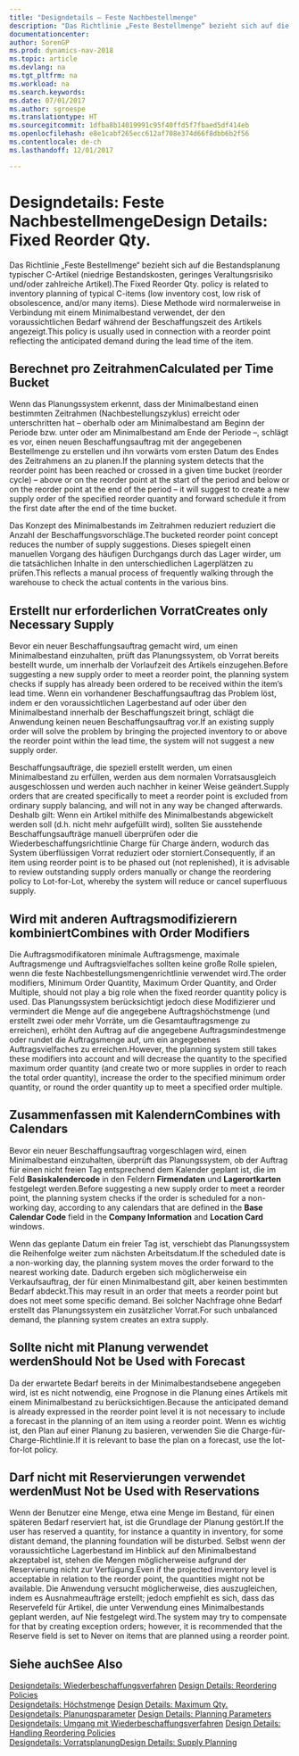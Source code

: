 ```yaml
---
title: "Designdetails – Feste Nachbestellmenge"
description: "Das Richtlinie „Feste Bestellmenge“ bezieht sich auf die Bestandsplanung typischer C-Artikel (niedrige Bestandskosten, geringes Veraltungsrisiko und/oder zahlreiche Artikel). Diese Methode wird normalerweise in Verbindung mit einem Minimalbestand verwendet, der den voraussichtlichen Bedarf während der Beschaffungszeit des Artikels angezeigt."
documentationcenter: 
author: SorenGP
ms.prod: dynamics-nav-2018
ms.topic: article
ms.devlang: na
ms.tgt_pltfrm: na
ms.workload: na
ms.search.keywords: 
ms.date: 07/01/2017
ms.author: sgroespe
ms.translationtype: HT
ms.sourcegitcommit: 1dfba8b14019991c95f40ffd5f7fbaed5df414eb
ms.openlocfilehash: e8e1cabf265ecc612af708e374d66f8dbb6b2f56
ms.contentlocale: de-ch
ms.lasthandoff: 12/01/2017

---
```

# <a name="design-details-fixed-reorder-qty"></a><span data-ttu-id="658bf-104">Designdetails: Feste Nachbestellmenge</span><span class="sxs-lookup"><span data-stu-id="658bf-104">Design Details: Fixed Reorder Qty.</span></span>
<span data-ttu-id="658bf-105">Das Richtlinie „Feste Bestellmenge“ bezieht sich auf die Bestandsplanung typischer C-Artikel (niedrige Bestandskosten, geringes Veraltungsrisiko und/oder zahlreiche Artikel).</span><span class="sxs-lookup"><span data-stu-id="658bf-105">The Fixed Reorder Qty. policy is related to inventory planning of typical C-items (low inventory cost, low risk of obsolescence, and/or many items).</span></span> <span data-ttu-id="658bf-106">Diese Methode wird normalerweise in Verbindung mit einem Minimalbestand verwendet, der den voraussichtlichen Bedarf während der Beschaffungszeit des Artikels angezeigt.</span><span class="sxs-lookup"><span data-stu-id="658bf-106">This policy is usually used in connection with a reorder point reflecting the anticipated demand during the lead time of the item.</span></span>  

## <a name="calculated-per-time-bucket"></a><span data-ttu-id="658bf-107">Berechnet pro Zeitrahmen</span><span class="sxs-lookup"><span data-stu-id="658bf-107">Calculated per Time Bucket</span></span>  
 <span data-ttu-id="658bf-108">Wenn das Planungssystem erkennt, dass der Minimalbestand einen bestimmten Zeitrahmen (Nachbestellungszyklus) erreicht oder unterschritten hat – oberhalb oder am Minimalbestand am Beginn der Periode bzw. unter oder am Minimalbestand am Ende der Periode –, schlägt es vor, einen neuen Beschaffungsauftrag mit der angegebenen Bestellmenge zu erstellen und ihn vorwärts vom ersten Datum des Endes des Zeitrahmens an zu planen.</span><span class="sxs-lookup"><span data-stu-id="658bf-108">If the planning system detects that the reorder point has been reached or crossed in a given time bucket (reorder cycle) – above or on the reorder point at the start of the period and below or on the reorder point at the end of the period – it will suggest to create a new supply order of the specified reorder quantity and forward schedule it from the first date after the end of the time bucket.</span></span>  

 <span data-ttu-id="658bf-109">Das Konzept des Minimalbestands im Zeitrahmen reduziert reduziert die Anzahl der Beschaffungsvorschläge.</span><span class="sxs-lookup"><span data-stu-id="658bf-109">The bucketed reorder point concept reduces the number of supply suggestions.</span></span> <span data-ttu-id="658bf-110">Dieses spiegelt einen manuellen Vorgang des häufigen Durchgangs durch das Lager wirder, um die tatsächlichen Inhalte in den unterschiedlichen Lagerplätzen zu prüfen.</span><span class="sxs-lookup"><span data-stu-id="658bf-110">This reflects a manual process of frequently walking through the warehouse to check the actual contents in the various bins.</span></span>  

## <a name="creates-only-necessary-supply"></a><span data-ttu-id="658bf-111">Erstellt nur erforderlichen Vorrat</span><span class="sxs-lookup"><span data-stu-id="658bf-111">Creates only Necessary Supply</span></span>  
 <span data-ttu-id="658bf-112">Bevor ein neuer Beschaffungsauftrag gemacht wird, um einen Minimalbestand einzuhalten, prüft das Planungssystem, ob Vorrat bereits bestellt wurde, um innerhalb der Vorlaufzeit des Artikels einzugehen.</span><span class="sxs-lookup"><span data-stu-id="658bf-112">Before suggesting a new supply order to meet a reorder point, the planning system checks if supply has already been ordered to be received within the item’s lead time.</span></span> <span data-ttu-id="658bf-113">Wenn ein vorhandener Beschaffungsauftrag das Problem löst, indem er den voraussichtlichen Lagerbestand auf oder über den Minimalbestand innerhalb der Beschaffungszeit bringt, schlägt die Anwendung keinen neuen Beschaffungsauftrag vor.</span><span class="sxs-lookup"><span data-stu-id="658bf-113">If an existing supply order will solve the problem by bringing the projected inventory to or above the reorder point within the lead time, the system will not suggest a new supply order.</span></span>  

 <span data-ttu-id="658bf-114">Beschaffungsaufträge, die speziell erstellt werden, um einen Minimalbestand zu erfüllen, werden aus dem normalen Vorratsausgleich ausgeschlossen und werden auch nachher in keiner Weise geändert.</span><span class="sxs-lookup"><span data-stu-id="658bf-114">Supply orders that are created specifically to meet a reorder point is excluded from ordinary supply balancing, and will not in any way be changed afterwards.</span></span> <span data-ttu-id="658bf-115">Deshalb gilt: Wenn ein Artikel mithilfe des Minimalbestands abgewickelt werden soll (d.h. nicht mehr aufgefüllt wird), sollten Sie ausstehende Beschaffungsaufträge manuell überprüfen oder die Wiederbeschaffungsrichtlinie Charge für Charge ändern, wodurch das System überflüssigen Vorrat reduziert oder storniert.</span><span class="sxs-lookup"><span data-stu-id="658bf-115">Consequently, if an item using reorder point is to be phased out (not replenished), it is advisable to review outstanding supply orders manually or change the reordering policy to Lot-for-Lot, whereby the system will reduce or cancel superfluous supply.</span></span>  

## <a name="combines-with-order-modifiers"></a><span data-ttu-id="658bf-116">Wird mit anderen Auftragsmodifizierern kombiniert</span><span class="sxs-lookup"><span data-stu-id="658bf-116">Combines with Order Modifiers</span></span>  
 <span data-ttu-id="658bf-117">Die Auftragsmodifikatoren minimale Auftragsmenge, maximale Auftragsmenge und Auftragsvielfaches sollten keine große Rolle spielen, wenn die feste Nachbestellungsmengenrichtlinie verwendet wird.</span><span class="sxs-lookup"><span data-stu-id="658bf-117">The order modifiers, Minimum Order Quantity, Maximum Order Quantity, and Order Multiple, should not play a big role when the fixed reorder quantity policy is used.</span></span> <span data-ttu-id="658bf-118">Das Planungssystem berücksichtigt jedoch diese Modifizierer und vermindert die Menge auf die angegebene Auftragshöchstmenge (und erstellt zwei oder mehr Vorräte, um die Gesamtauftragsmenge zu erreichen), erhöht den Auftrag auf die angegebene Auftragsmindestmenge oder rundet die Auftragsmenge auf, um ein angegebenes Auftragsvielfaches zu erreichen.</span><span class="sxs-lookup"><span data-stu-id="658bf-118">However, the planning system still takes these modifiers into account and will decrease the quantity to the specified maximum order quantity (and create two or more supplies in order to reach the total order quantity), increase the order to the specified minimum order quantity, or round the order quantity up to meet a specified order multiple.</span></span>  

## <a name="combines-with-calendars"></a><span data-ttu-id="658bf-119">Zusammenfassen mit Kalendern</span><span class="sxs-lookup"><span data-stu-id="658bf-119">Combines with Calendars</span></span>  
 <span data-ttu-id="658bf-120">Bevor ein neuer Beschaffungsauftrag vorgeschlagen wird, einen Minimalbestand einzuhalten, überprüft das Planungssystem, ob der Auftrag für einen nicht freien Tag entsprechend dem Kalender geplant ist, die im Feld **Basiskalendercode** in den Feldern **Firmendaten** und **Lagerortkarten** festgelegt werden.</span><span class="sxs-lookup"><span data-stu-id="658bf-120">Before suggesting a new supply order to meet a reorder point, the planning system checks if the order is scheduled for a non-working day, according to any calendars that are defined in the **Base Calendar Code** field in the **Company Information** and **Location Card** windows.</span></span>  

 <span data-ttu-id="658bf-121">Wenn das geplante Datum ein freier Tag ist, verschiebt das Planungssystem die Reihenfolge weiter zum nächsten Arbeitsdatum.</span><span class="sxs-lookup"><span data-stu-id="658bf-121">If the scheduled date is a non-working day, the planning system moves the order forward to the nearest working date.</span></span> <span data-ttu-id="658bf-122">Dadurch ergeben sich möglicherweise ein Verkaufsauftrag, der für einen Minimalbestand gilt, aber keinen bestimmten Bedarf abdeckt.</span><span class="sxs-lookup"><span data-stu-id="658bf-122">This may result in an order that meets a reorder point but does not meet some specific demand.</span></span> <span data-ttu-id="658bf-123">Bei solcher Nachfrage ohne Bedarf erstellt das Planungssystem ein zusätzlicher Vorrat.</span><span class="sxs-lookup"><span data-stu-id="658bf-123">For such unbalanced demand, the planning system creates an extra supply.</span></span>  

## <a name="should-not-be-used-with-forecast"></a><span data-ttu-id="658bf-124">Sollte nicht mit Planung verwendet werden</span><span class="sxs-lookup"><span data-stu-id="658bf-124">Should Not be Used with Forecast</span></span>  
 <span data-ttu-id="658bf-125">Da der erwartete Bedarf bereits in der Minimalbestandsebene angegeben wird, ist es nicht notwendig, eine Prognose in die Planung eines Artikels mit einem Minimalbestand zu berücksichtigen.</span><span class="sxs-lookup"><span data-stu-id="658bf-125">Because the anticipated demand is already expressed in the reorder point level it is not necessary to include a forecast in the planning of an item using a reorder point.</span></span> <span data-ttu-id="658bf-126">Wenn es wichtig ist, den Plan auf einer Planung zu basieren, verwenden Sie die Charge-für-Charge-Richtlinie.</span><span class="sxs-lookup"><span data-stu-id="658bf-126">If it is relevant to base the plan on a forecast, use the lot-for-lot policy.</span></span>  

## <a name="must-not-be-used-with-reservations"></a><span data-ttu-id="658bf-127">Darf nicht mit Reservierungen verwendet werden</span><span class="sxs-lookup"><span data-stu-id="658bf-127">Must Not be Used with Reservations</span></span>  
 <span data-ttu-id="658bf-128">Wenn der Benutzer eine Menge, etwa eine Menge im Bestand, für einen späteren Bedarf reserviert hat, ist die Grundlage der Planung gestört.</span><span class="sxs-lookup"><span data-stu-id="658bf-128">If the user has reserved a quantity, for instance a quantity in inventory, for some distant demand, the planning foundation will be disturbed.</span></span> <span data-ttu-id="658bf-129">Selbst wenn der voraussichtliche Lagerbestand im Hinblick auf den Minimalbestand akzeptabel ist, stehen die Mengen möglicherweise aufgrund der Reservierung nicht zur Verfügung.</span><span class="sxs-lookup"><span data-stu-id="658bf-129">Even if the projected inventory level is acceptable in relation to the reorder point, the quantities might not be available.</span></span> <span data-ttu-id="658bf-130">Die Anwendung versucht möglicherweise, dies auszugleichen, indem es Ausnahmeaufträge erstellt; jedoch empfiehlt es sich, dass das Reservefeld für Artikel, die unter Verwendung eines Minimalbestands geplant werden, auf Nie festgelegt wird.</span><span class="sxs-lookup"><span data-stu-id="658bf-130">The system may try to compensate for that by creating exception orders; however, it is recommended that the Reserve field is set to Never on items that are planned using a reorder point.</span></span>  

## <a name="see-also"></a><span data-ttu-id="658bf-131">Siehe auch</span><span class="sxs-lookup"><span data-stu-id="658bf-131">See Also</span></span>  
 <span data-ttu-id="658bf-132">[Designdetails: Wiederbeschaffungsverfahren](design-details-reordering-policies.md) </span><span class="sxs-lookup"><span data-stu-id="658bf-132">[Design Details: Reordering Policies](design-details-reordering-policies.md) </span></span>  
 <span data-ttu-id="658bf-133">[Designdetails: Höchstmenge](design-details-maximum-qty.md) </span><span class="sxs-lookup"><span data-stu-id="658bf-133">[Design Details: Maximum Qty.](design-details-maximum-qty.md) </span></span>  
 <span data-ttu-id="658bf-134">[Designdetails: Planungsparameter](design-details-planning-parameters.md) </span><span class="sxs-lookup"><span data-stu-id="658bf-134">[Design Details: Planning Parameters](design-details-planning-parameters.md) </span></span>  
 <span data-ttu-id="658bf-135">[Designdetails: Umgang mit Wiederbeschaffungsverfahren](design-details-handling-reordering-policies.md) </span><span class="sxs-lookup"><span data-stu-id="658bf-135">[Design Details: Handling Reordering Policies](design-details-handling-reordering-policies.md) </span></span>  
 [<span data-ttu-id="658bf-136">Designdetails: Vorratsplanung</span><span class="sxs-lookup"><span data-stu-id="658bf-136">Design Details: Supply Planning</span></span>](design-details-supply-planning.md)

